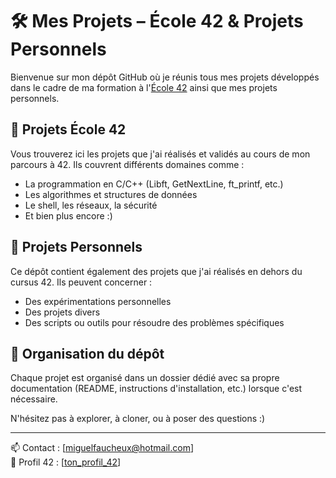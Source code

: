 # 🛠️ Mes Projets – École 42 & Projets Personnels

Bienvenue sur mon dépôt GitHub où je réunis tous mes projets développés dans le cadre de ma formation à l'[École 42]([https://42.fr](https://cv.42.fr/fPu1xydA)) ainsi que mes projets personnels.

## 🏫 Projets École 42

Vous trouverez ici les projets que j'ai réalisés et validés au cours de mon parcours à 42. Ils couvrent différents domaines comme :
- La programmation en C/C++ (Libft, GetNextLine, ft_printf, etc.)
- Les algorithmes et structures de données
- Le shell, les réseaux, la sécurité
- Et bien plus encore :)

## 🧠 Projets Personnels

Ce dépôt contient également des projets que j'ai réalisés en dehors du cursus 42. Ils peuvent concerner :
- Des expérimentations personnelles
- Des projets divers
- Des scripts ou outils pour résoudre des problèmes spécifiques

## 🔎 Organisation du dépôt

Chaque projet est organisé dans un dossier dédié avec sa propre documentation (README, instructions d'installation, etc.) lorsque c'est nécessaire.

N'hésitez pas à explorer, à cloner, ou à poser des questions :)

---

📫 Contact : [miguelfaucheux@hotmail.com]  
🔗 Profil 42 : [[ton_profil_42](https://cv.42.fr/fPu1xydA)]

